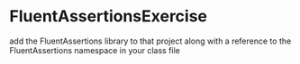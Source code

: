 # FluentAssertionsExercise
add the FluentAssertions library to that project along with a reference to the FluentAssertions namespace in your class file 
